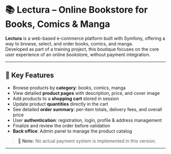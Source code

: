 # 📚 Lectura – Online Bookstore for Books, Comics & Manga

**Lectura** is a web-based e-commerce platform built with Symfony, offering a way to browse, select, and order books, comics, and manga.  
Developed as part of a training project, this boutique focuses on the core user experience of an online bookstore, without payment integration.

---

## 🎯 Key Features

- Browse products by **category**: books, comics, manga
- View detailed **product pages** with description, price, and cover image
- Add products to a **shopping cart** stored in session
- Update product **quantities** directly in the cart
- See detailed **order summary**: per-item totals, delivery fees, and overall price
- User **authentication**: registration, login, profile & address management
- Finalize and review the order before validation
- **Back office**: Admin panel to manage the product catalog

> 🧾 **Note:** No actual payment system is implemented in this version.

---